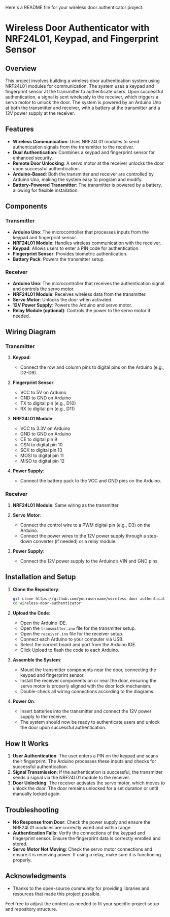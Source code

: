 Here's a README file for your wireless door authenticator project:

# Wireless Door Authenticator with NRF24L01, Keypad, and Fingerprint Sensor

## Overview

This project involves building a wireless door authentication system using NRF24L01 modules for communication. The system uses a keypad and fingerprint sensor at the transmitter to authenticate users. Upon successful authentication, a signal is sent wirelessly to the receiver, which triggers a servo motor to unlock the door. The system is powered by an Arduino Uno at both the transmitter and receiver, with a battery at the transmitter and a 12V power supply at the receiver.

## Features

- **Wireless Communication**: Uses NRF24L01 modules to send authentication signals from the transmitter to the receiver.
- **Dual Authentication**: Combines a keypad and fingerprint sensor for enhanced security.
- **Remote Door Unlocking**: A servo motor at the receiver unlocks the door upon successful authentication.
- **Arduino-Based**: Both the transmitter and receiver are controlled by Arduino Uno, making the system easy to program and modify.
- **Battery-Powered Transmitter**: The transmitter is powered by a battery, allowing for flexible installation.

## Components

### Transmitter

- **Arduino Uno**: The microcontroller that processes inputs from the keypad and fingerprint sensor.
- **NRF24L01 Module**: Handles wireless communication with the receiver.
- **Keypad**: Allows users to enter a PIN code for authentication.
- **Fingerprint Sensor**: Provides biometric authentication.
- **Battery Pack**: Powers the transmitter setup.

### Receiver

- **Arduino Uno**: The microcontroller that receives the authentication signal and controls the servo motor.
- **NRF24L01 Module**: Receives wireless data from the transmitter.
- **Servo Motor**: Unlocks the door when activated.
- **12V Power Supply**: Powers the Arduino and servo motor.
- **Relay Module (optional)**: Controls the power to the servo motor if needed.

## Wiring Diagram

### Transmitter

1. **Keypad**:
   - Connect the row and column pins to digital pins on the Arduino (e.g., D2-D9).
   
2. **Fingerprint Sensor**:
   - VCC to 5V on Arduino
   - GND to GND on Arduino
   - TX to digital pin (e.g., D10)
   - RX to digital pin (e.g., D11)

3. **NRF24L01 Module**:
   - VCC to 3.3V on Arduino
   - GND to GND on Arduino
   - CE to digital pin 9
   - CSN to digital pin 10
   - SCK to digital pin 13
   - MOSI to digital pin 11
   - MISO to digital pin 12

4. **Power Supply**:
   - Connect the battery pack to the VCC and GND pins on the Arduino.

### Receiver

1. **NRF24L01 Module**: Same wiring as the transmitter.

2. **Servo Motor**:
   - Connect the control wire to a PWM digital pin (e.g., D3) on the Arduino.
   - Connect the power wires to the 12V power supply through a step-down converter (if needed) or a relay module.

3. **Power Supply**:
   - Connect the 12V power supply to the Arduino’s VIN and GND pins.

## Installation and Setup

1. **Clone the Repository**:
   ```bash
   git clone https://github.com/yourusername/wireless-door-authenticator.git
   cd wireless-door-authenticator
   ```

2. **Upload the Code**:
   - Open the Arduino IDE.
   - Open the `transmitter.ino` file for the transmitter setup.
   - Open the `receiver.ino` file for the receiver setup.
   - Connect each Arduino to your computer via USB.
   - Select the correct board and port from the Arduino IDE.
   - Click Upload to flash the code to each Arduino.

3. **Assemble the System**:
   - Mount the transmitter components near the door, connecting the keypad and fingerprint sensor.
   - Install the receiver components on or near the door, ensuring the servo motor is properly aligned with the door lock mechanism.
   - Double-check all wiring connections according to the diagrams.

4. **Power On**:
   - Insert batteries into the transmitter and connect the 12V power supply to the receiver.
   - The system should now be ready to authenticate users and unlock the door upon successful authentication.

## How It Works

1. **User Authentication**: The user enters a PIN on the keypad and scans their fingerprint. The Arduino processes these inputs and checks for successful authentication.
2. **Signal Transmission**: If the authentication is successful, the transmitter sends a signal via the NRF24L01 module to the receiver.
3. **Door Unlocking**: The receiver activates the servo motor, which moves to unlock the door. The door remains unlocked for a set duration or until manually locked again.

## Troubleshooting

- **No Response from Door**: Check the power supply and ensure the NRF24L01 modules are correctly wired and within range.
- **Authentication Fails**: Verify the connections of the keypad and fingerprint sensor. Ensure the fingerprint data is correctly enrolled and stored.
- **Servo Motor Not Moving**: Check the servo motor connections and ensure it is receiving power. If using a relay, make sure it is functioning properly.



## Acknowledgments

- Thanks to the open-source community for providing libraries and resources that made this project possible.


Feel free to adjust the content as needed to fit your specific project setup and repository structure.
